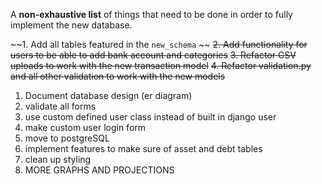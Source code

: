 A **non-exhaustive list** of things that need to be done in order to fully implement the new database.

~~1. Add all tables featured in the `new_schema` ~~
~~2. Add functionality for users to be able to add bank account and categories~~
~~3. Refactor CSV uploads to work with the new transaction model~~
~~4. Refactor validation.py and all other validation to work with the new models~~
1. Document database design (er diagram)
2. validate all forms
3. use custom defined user class instead of built in django user
4. make custom user login form
5. move to postgreSQL
6. implement features to make sure of asset and debt tables
7. clean up styling
8. MORE GRAPHS AND PROJECTIONS

